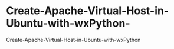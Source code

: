 # Create-Apache-Virtual-Host-in-Ubuntu-with-wxPython-
Create-Apache-Virtual-Host-in-Ubuntu-with-wxPython 
